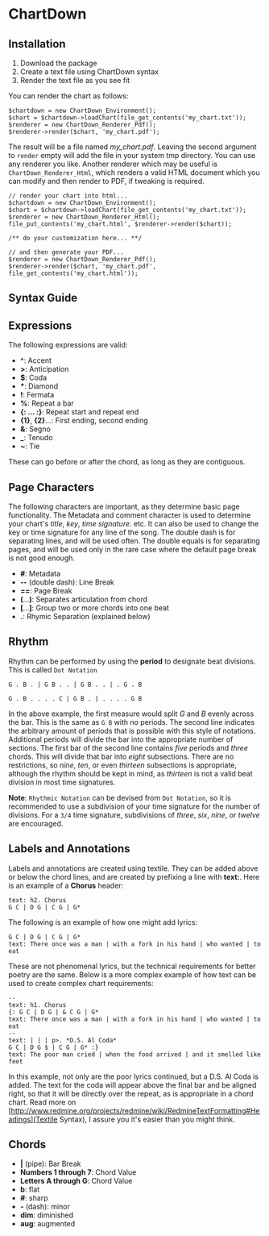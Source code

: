 # ChartDown

## Installation

 1. Download the package
 2. Create a text file using ChartDown syntax
 3. Render the text file as you see fit

You can render the chart as follows:

    $chartdown = new ChartDown_Environment();
    $chart = $chartdown->loadChart(file_get_contents('my_chart.txt'));
    $renderer = new ChartDown_Renderer_Pdf();
    $renderer->render($chart, 'my_chart.pdf');
    
The result will be a file named *my_chart.pdf*. Leaving the second argument to `render`
empty will add the file in your system tmp directory.  You can use any renderer you like.
Another renderer which may be useful is `ChartDown_Renderer_Html`, which renders a valid
HTML document which you can modify and then render to PDF, if tweaking is required.

    // render your chart into html...
    $chartdown = new ChartDown_Environment();
    $chart = $chartdown->loadChart(file_get_contents('my_chart.txt'));
    $renderer = new ChartDown_Renderer_Html();
    file_put_contents('my_chart.html', $renderer->render($chart));
    
    /** do your customization here... **/

    // and then generate your PDF...
    $renderer = new ChartDown_Renderer_Pdf();
    $renderer->render($chart, 'my_chart.pdf', file_get_contents('my_chart.html'));

## Syntax Guide

Expressions
-----------

The following expressions are valid:

 * **^**: Accent
 * **>**: Anticipation
 * **$**: Coda
 * **\***: Diamond
 * **!**: Fermata
 * **%**: Repeat a bar
 * **{: ... :}**: Repeat start and repeat end
 * **{1}**, **{2}**...: First ending, second ending
 * **&**: Segno
 * **_**: Tenudo
 * **~**: Tie

These can go before or after the chord, as long as they are contiguous.

Page Characters 
---------------

The following characters are important, as they determine basic page functionality.  The Metadata
and comment character is used to determine your chart's *title*, *key*, *time signature*. etc.  It
can also be used to change the key or time signature for any line of the song.  The double 
dash is for separating lines, and will be used often.  The double equals is for separating
pages, and will be used only in the rare case where the default page break is not good enough.

 * **#**: Metadata
 * **--** (double dash): Line Break
 * **==**: Page Break
 * **(**...**)**: Separates articulation from chord
 * **[**...**]**: Group two or more chords into one beat
 * **.**: Rhymic Separation (explained below)

Rhythm
------

Rhythm can be performed by using the **period** to designate beat divisions.  This is called `Dot Notation`

    G . B . | G B . . | G B . . | . G . B

    G . B . . . . C | G B . | . . . . G B

In the above example, the first measure would split *G* and *B* evenly across the bar. 
This is the same as `G B` with no periods.  The second line indicates the arbitrary 
amount of periods that is possible with this style of notations.  Additional periods will
divide the bar into the appropriate number of sections.  The first bar of the second line
contains *five* periods and *three* chords.  This will divide that bar into *eight* subsections.
There are no restrictions, so *nine*, *ten*, or even *thirteen* subsections is appropriate,
although the rhythm should be kept in mind, as *thirteen* is not a valid beat division in
most time signatures.

**Note**: `Rhythmic Notation` can be devised from `Dot Notation`, so it is recommended to use 
a subdivision of your time signature for the number of divisions.  For a `3/4` time signature,
subdivisions of *three*, *six*, *nine*, or *twelve* are encouraged.

Labels and Annotations
----------------------

Labels and annotations are created using textile. They can be added above or below the chord lines, 
and are created by prefixing a line with **text:**.  Here is an example of a **Chorus** header:

    text: h2. Chorus    
    G C | D G | C G | G*

The following is an example of how one might add lyrics:

    G C | D G | C G | G*
    text: There once was a man | with a fork in his hand | who wanted | to eat

These are not phenomenal lyrics, but the technical requirements for better poetry are the same.
Below is a more complex example of how text can be used to create complex chart requirements:

    --
    text: h1. Chorus
    {: G C | D G | & C G | G*
    text: There once was a man | with a fork in his hand | who wanted | to eat
    --
    text: | | | p>. *D.S. Al Coda*
    G C | D G $ | C G | G* :}
    text: The poor man cried | when the food arrived | and it smelled like feet
    
In this example, not only are the poor lyrics continued, but a D.S. Al Coda is added.  The text
for the coda will appear above the final bar and be aligned right, so that it will be directly over the 
repeat, as is appropriate in a chord chart.  Read more on 
[http://www.redmine.org/projects/redmine/wiki/RedmineTextFormatting#Headings](Textile Syntax),
I assure you it's easier than you might think.

Chords
------

 * **|** (pipe): Bar Break
 * **Numbers 1 through 7**: Chord Value
 * **Letters A through G**: Chord Value
 * **b**: flat
 * **#**: sharp
 * **-** (dash): minor
 * **dim**: diminished
 * **aug**: augmented


